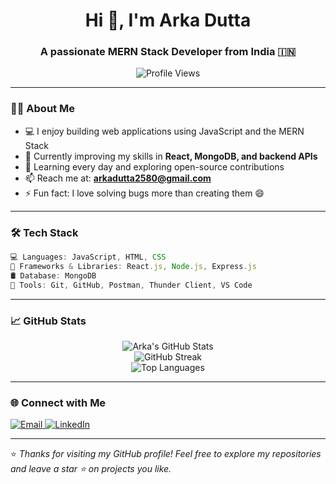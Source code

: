 <!-- Profile README for Arka Dutta -->

<h1 align="center">Hi 👋, I'm Arka Dutta</h1>
<h3 align="center">A passionate MERN Stack Developer from India 🇮🇳</h3>

<p align="center">
  <img src="https://komarev.com/ghpvc/?username=Arka-Dutta-Code&label=Profile%20views&color=0e75b6&style=flat" alt="Profile Views" />
</p>

---

### 👨‍💻 About Me

- 💻 I enjoy building web applications using JavaScript and the MERN Stack  
- 🌱 Currently improving my skills in **React, MongoDB, and backend APIs**
- 🧠 Learning every day and exploring open-source contributions
- 📫 Reach me at: **arkadutta2580@gmail.com**
- ⚡ Fun fact: I love solving bugs more than creating them 😄

---

### 🛠️ Tech Stack

```js
💻 Languages: JavaScript, HTML, CSS  
🧠 Frameworks & Libraries: React.js, Node.js, Express.js  
🛢️ Database: MongoDB  
🔧 Tools: Git, GitHub, Postman, Thunder Client, VS Code  
```

---

### 📈 GitHub Stats

<p align="center">
  <img src="https://github-readme-stats.vercel.app/api?username=Arka-Dutta-Code&show_icons=true&theme=tokyonight" alt="Arka's GitHub Stats" />
  <br />
  <img src="https://github-readme-streak-stats.herokuapp.com?user=Arka-Dutta-Code&theme=tokyonight" alt="GitHub Streak" />
  <br />
  <img src="https://github-readme-stats.vercel.app/api/top-langs/?username=Arka-Dutta-Code&layout=compact&theme=tokyonight" alt="Top Languages" />
</p>

---

### 🌐 Connect with Me

<p>
  <a href="mailto:arkadutta2580@gmail.com">
    <img alt="Email" src="https://img.shields.io/badge/-Email-D14836?style=flat&logo=gmail&logoColor=white" />
  </a>
  <a href="https://www.linkedin.com/in/arka-dutta-dev" target="_blank">
    <img alt="LinkedIn" src="https://img.shields.io/badge/-LinkedIn-blue?style=flat&logo=linkedin" />
  </a>
</p>

---

⭐️ *Thanks for visiting my GitHub profile! Feel free to explore my repositories and leave a star ⭐ on projects you like.*
